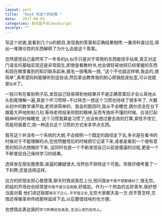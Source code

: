 ```yaml
---
layout: post
title:  "Day4 写这个的初衷 "
date:   2017-06-03
categories: 我可能不会JavaScript
excerpt: ""
---
```

写这个初衷,是看到几个js的题目,发现我的答案和正确结果相悖,一番资料查过后,得出一堆理论性的东西解释了为什么会是这个答案。  

忽然感觉自己虽然写了一年多的js,似乎只是对于常用的东西能信手拈来,真正对这门语言的基础实现还是非常陌生,即使是看教材书,也会很轻易地把已经掌握的东西和现在眼里看到的知识联系起来,眉毛一挑嘴角一翘,
"这个不也就这样嘛,我会的,很简单",真希望妈妈能够听到这些话,然后拿出教育我的耐心把我脸皮扯歪,可以说就是`扯皮`了。  

一般只有在看到例子后,发现自己轻易得到地结果并不是正确答案后才会认真地从头到尾理解一遍,真是个坏习惯呀~不过转念一想这个习惯也持续了很多年了,
大概从初中的数学课开始,老师讲简单的、我会的题目时,我从不会睡觉,偶尔还会在台下跟着大声地附和几句,等待老师投来欣慰的眼神,反而专挑听不懂的时候、应该打起精神听的时候睡觉,
这个习惯我算是习惯了,也没有想过要去改的打算,索性不改它,而是将就着它,挑一种适合这个习惯的方式来多学点东西。  

我写这个并没有一个系统的大纲,不会按照一个既定的路径走下去,多半是在看书的时候对于不能理解的点,在恍然醒悟后的时候把它记录下来,或者是看到一个很有意思的知识点想摘抄下来,
这同时也是一个不断发现自己以前是傻逼的过程,更是一个不断督促自己保持学习的结果。

选择发在朋友圈里面,装逼的嫌疑很大,当然也不排除这个可能。但我仔细考量了一下利弊,还是选择这样。

远方的好朋友担心我堕落,聊天时我说我在上分,他问我`是不是不想娶媳妇了`,很无奈。奶娃的开场白也经常是`你是不是又在抠脚`,好尴尬。作为一个热血的五好青年,我好想当面对着
他们讲述我那`吞天下之心,平宇宙之志`,无奈大家都天各一方,但不管怎样,交情还得像革命传统那样延续下去,以后要借钱啥的也方便。

也想借此表达我的`学习热情还在高涨,生活心态仍在向上`。